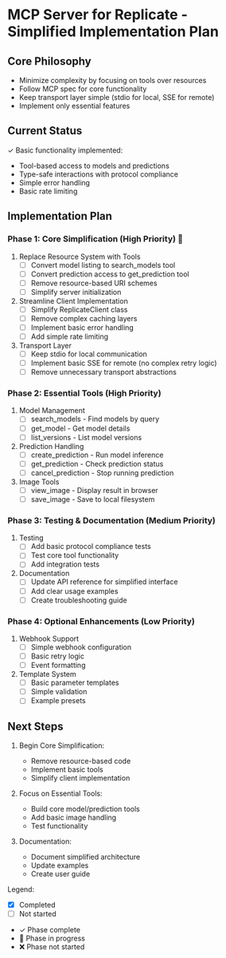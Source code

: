 # MCP Server for Replicate - Simplified Implementation Plan

## Core Philosophy
- Minimize complexity by focusing on tools over resources
- Follow MCP spec for core functionality
- Keep transport layer simple (stdio for local, SSE for remote)
- Implement only essential features

## Current Status
✓ Basic functionality implemented:
- Tool-based access to models and predictions
- Type-safe interactions with protocol compliance
- Simple error handling
- Basic rate limiting

## Implementation Plan

### Phase 1: Core Simplification (High Priority) 🚧
1. Replace Resource System with Tools
   - [ ] Convert model listing to search_models tool
   - [ ] Convert prediction access to get_prediction tool
   - [ ] Remove resource-based URI schemes
   - [ ] Simplify server initialization

2. Streamline Client Implementation
   - [ ] Simplify ReplicateClient class
   - [ ] Remove complex caching layers
   - [ ] Implement basic error handling
   - [ ] Add simple rate limiting

3. Transport Layer
   - [ ] Keep stdio for local communication
   - [ ] Implement basic SSE for remote (no complex retry logic)
   - [ ] Remove unnecessary transport abstractions

### Phase 2: Essential Tools (High Priority)
1. Model Management
   - [ ] search_models - Find models by query
   - [ ] get_model - Get model details
   - [ ] list_versions - List model versions

2. Prediction Handling
   - [ ] create_prediction - Run model inference
   - [ ] get_prediction - Check prediction status
   - [ ] cancel_prediction - Stop running prediction

3. Image Tools
   - [ ] view_image - Display result in browser
   - [ ] save_image - Save to local filesystem

### Phase 3: Testing & Documentation (Medium Priority)
1. Testing
   - [ ] Add basic protocol compliance tests
   - [ ] Test core tool functionality
   - [ ] Add integration tests

2. Documentation
   - [ ] Update API reference for simplified interface
   - [ ] Add clear usage examples
   - [ ] Create troubleshooting guide

### Phase 4: Optional Enhancements (Low Priority)
1. Webhook Support
   - [ ] Simple webhook configuration
   - [ ] Basic retry logic
   - [ ] Event formatting

2. Template System
   - [ ] Basic parameter templates
   - [ ] Simple validation
   - [ ] Example presets

## Next Steps

1. Begin Core Simplification:
   - Remove resource-based code
   - Implement basic tools
   - Simplify client implementation

2. Focus on Essential Tools:
   - Build core model/prediction tools
   - Add basic image handling
   - Test functionality

3. Documentation:
   - Document simplified architecture
   - Update examples
   - Create user guide

Legend:
- [x] Completed
- [ ] Not started
- ✓ Phase complete
- 🚧 Phase in progress
- ❌ Phase not started
